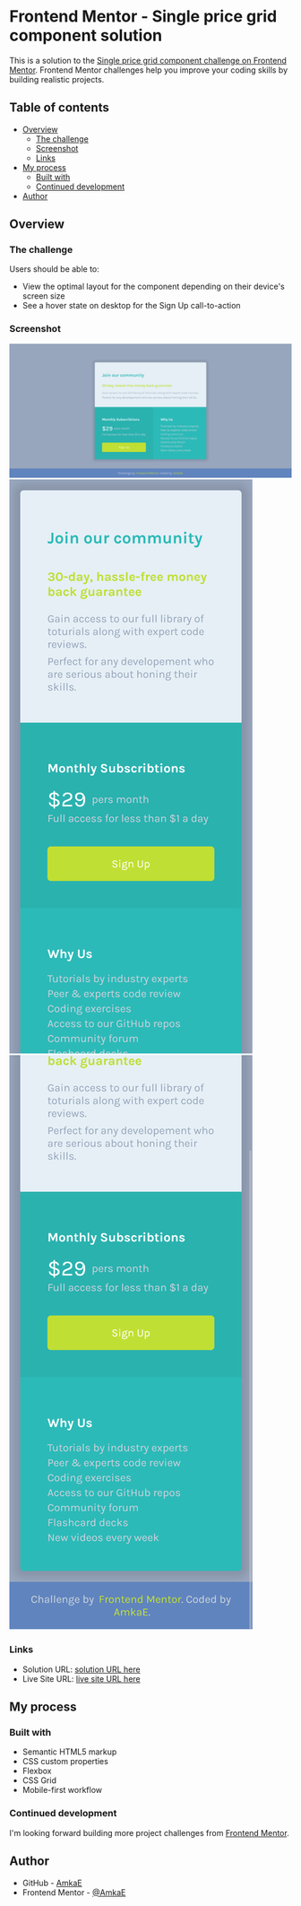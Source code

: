 # Frontend Mentor - Single price grid component solution

This is a solution to the [Single price grid component challenge on Frontend Mentor](https://www.frontendmentor.io/challenges/single-price-grid-component-5ce41129d0ff452fec5abbbc). Frontend Mentor challenges help you improve your coding skills by building realistic projects.

## Table of contents

- [Overview](#overview)
  - [The challenge](#the-challenge)
  - [Screenshot](#screenshot)
  - [Links](#links)
- [My process](#my-process)
  - [Built with](#built-with)
  - [Continued development](#continued-development)
- [Author](#author)

## Overview

### The challenge

Users should be able to:

- View the optimal layout for the component depending on their device's screen size
- See a hover state on desktop for the Sign Up call-to-action

### Screenshot

![Desktop size screenshot](./images/desktop-size.png)
![Mobile size screenshot 1](./images/mobie-size-1.png)
![Mobile size screenshot 2](./images/mobie-size-2.png)

### Links

- Solution URL: [solution URL here]()
- Live Site URL: [live site URL here]()

## My process

### Built with

- Semantic HTML5 markup
- CSS custom properties
- Flexbox
- CSS Grid
- Mobile-first workflow

### Continued development

I'm looking forward building more project challenges from [Frontend Mentor](https://www.frontendmentor.io/challenges).

## Author

- GitHub - [AmkaE](https://github.com/AmkaE)
- Frontend Mentor - [@AmkaE](https://www.frontendmentor.io/profile/AmkaE)
